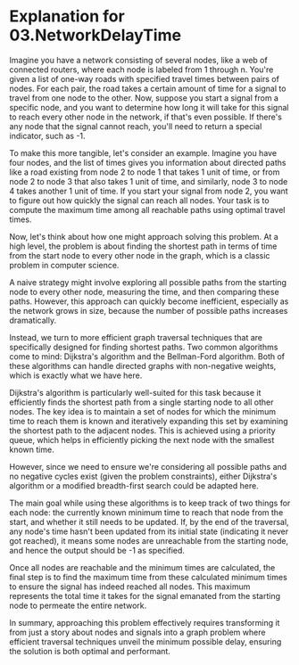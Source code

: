 # Explanation for 03.NetworkDelayTime

Imagine you have a network consisting of several nodes, like a web of connected routers, where each node is labeled from 1 through n. You're given a list of one-way roads with specified travel times between pairs of nodes. For each pair, the road takes a certain amount of time for a signal to travel from one node to the other. Now, suppose you start a signal from a specific node, and you want to determine how long it will take for this signal to reach every other node in the network, if that's even possible. If there's any node that the signal cannot reach, you'll need to return a special indicator, such as -1.

To make this more tangible, let's consider an example. Imagine you have four nodes, and the list of times gives you information about directed paths like a road existing from node 2 to node 1 that takes 1 unit of time, or from node 2 to node 3 that also takes 1 unit of time, and similarly, node 3 to node 4 takes another 1 unit of time. If you start your signal from node 2, you want to figure out how quickly the signal can reach all nodes. Your task is to compute the maximum time among all reachable paths using optimal travel times.

Now, let's think about how one might approach solving this problem. At a high level, the problem is about finding the shortest path in terms of time from the start node to every other node in the graph, which is a classic problem in computer science.

A naive strategy might involve exploring all possible paths from the starting node to every other node, measuring the time, and then comparing these paths. However, this approach can quickly become inefficient, especially as the network grows in size, because the number of possible paths increases dramatically.

Instead, we turn to more efficient graph traversal techniques that are specifically designed for finding shortest paths. Two common algorithms come to mind: Dijkstra's algorithm and the Bellman-Ford algorithm. Both of these algorithms can handle directed graphs with non-negative weights, which is exactly what we have here.

Dijkstra's algorithm is particularly well-suited for this task because it efficiently finds the shortest path from a single starting node to all other nodes. The key idea is to maintain a set of nodes for which the minimum time to reach them is known and iteratively expanding this set by examining the shortest path to the adjacent nodes. This is achieved using a priority queue, which helps in efficiently picking the next node with the smallest known time.

However, since we need to ensure we're considering all possible paths and no negative cycles exist (given the problem constraints), either Dijkstra's algorithm or a modified breadth-first search could be adapted here.

The main goal while using these algorithms is to keep track of two things for each node: the currently known minimum time to reach that node from the start, and whether it still needs to be updated. If, by the end of the traversal, any node's time hasn't been updated from its initial state (indicating it never got reached), it means some nodes are unreachable from the starting node, and hence the output should be -1 as specified.

Once all nodes are reachable and the minimum times are calculated, the final step is to find the maximum time from these calculated minimum times to ensure the signal has indeed reached all nodes. This maximum represents the total time it takes for the signal emanated from the starting node to permeate the entire network.

In summary, approaching this problem effectively requires transforming it from just a story about nodes and signals into a graph problem where efficient traversal techniques unveil the minimum possible delay, ensuring the solution is both optimal and performant.